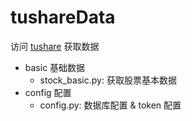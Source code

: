 # tushareData

访问 [tushare](https://tushare.pro/) 获取数据

- basic 基础数据
  - stock_basic.py: 获取股票基本数据
- config 配置
  - config.py: 数据库配置 & token 配置